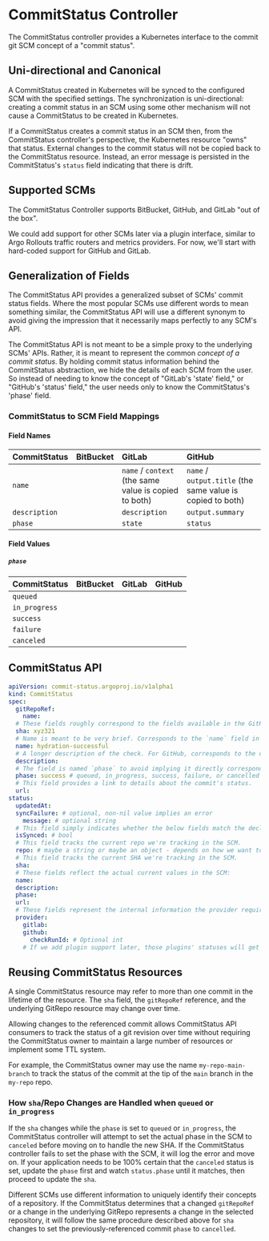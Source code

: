 # CommitStatus Controller

The CommitStatus controller provides a Kubernetes interface to the commit git SCM concept of a "commit status".

## Uni-directional and Canonical

A CommitStatus created in Kubernetes will be synced to the configured SCM with the specified settings. The
synchronization is uni-directional: creating a commit status in an SCM using some other mechanism will not cause a
CommitStatus to be created in Kubernetes.

If a CommitStatus creates a commit status in an SCM then, from the CommitStatus controller's perspective, the Kubernetes
resource "owns" that status. External changes to the commit status will not be copied back to the CommitStatus resource.
Instead, an error message is persisted in the CommitStatus's `status` field indicating that there is drift.

## Supported SCMs

The CommitStatus Controller supports BitBucket, GitHub, and GitLab "out of the box".

We could add support for other SCMs later via a plugin interface, similar to Argo Rollouts traffic routers and metrics providers. For now, we'll start with hard-coded support for GitHub and GitLab.

## Generalization of Fields

The CommitStatus API provides a generalized subset of SCMs' commit status fields. Where the most popular SCMs use
different words to mean something similar, the CommitStatus API will use a different synonym to avoid giving the
impression that it necessarily maps perfectly to any SCM's API.

The CommitStatus API is not meant to be a simple proxy to the underlying SCMs' APIs. Rather, it is meant to represent
the common _concept of a commit status_. By holding commit status information behind the CommitStatus abstraction, we
hide the details of each SCM from the user. So instead of needing to know the concept of "GitLab's 'state' field," or
"GitHub's 'status' field," the user needs only to know the CommitStatus's 'phase' field.

### CommitStatus to SCM Field Mappings

#### Field Names

| CommitStatus  | BitBucket | GitLab                                                | GitHub                                                     |
|:--------------|:----------|:------------------------------------------------------|:-----------------------------------------------------------|
| `name`        |           | `name` / `context` (the same value is copied to both) | `name` / `output.title` (the same value is copied to both) |
| `description` |           | `description`                                         | `output.summary`                                           |
| `phase`       |           | `state`                                               | `status`                                                   |

#### Field Values

##### `phase`

| CommitStatus  | BitBucket | GitLab | GitHub |
|:--------------|:----------|:-------|:-------|
| `queued`      |           |        |        |
| `in_progress` |           |        |        |
| `success`     |           |        |        |
| `failure`     |           |        |        |
| `canceled`    |           |        |        |

## CommitStatus API

```yaml
apiVersion: commit-status.argoproj.io/v1alpha1
kind: CommitStatus
spec:
  gitRepoRef:
    name:
  # These fields roughly correspond to the fields available in the GitHub Checks API and the Gitlab Commit "pipeline status" API. 
  sha: xyz321
  # Name is meant to be very brief. Corresponds to the `name` field in GitHub and the `name`/`context` field in Gitlab.
  name: hydration-successful
  # A longer description of the check. For GitHub, corresponds to the output.summary field (`name` will be reused for the output.title). For GitLab, corresponds to the `description` field.
  description:
  # The field is named `phase` to avoid implying it directly corresponds to either GitHub's `status` or GitLab's `state` field.
  phase: success # queued, in_progress, success, failure, or cancelled
  # This field provides a link to details about the commit's status.
  url: 
status:
  updatedAt:
  syncFailure: # optional, non-nil value implies an error
    message: # optional string
  # This field simply indicates whether the below fields match the declared fields in the SCM (as of last sync).
  isSynced: # bool
  # This field tracks the current repo we're tracking in the SCM.
  repo: # maybe a string or maybe an object - depends on how we want to uniquely identify repos
  # This field tracks the current SHA we're tracking in the SCM.
  sha:
  # These fields reflect the actual current values in the SCM:
  name:
  description:
  phase:
  url:
  # These fields represent the internal information the provider requires to maintain its state.
  provider:
    gitlab:
    github:
      checkRunId: # Optional int
    # If we add plugin support later, those plugins' statuses will get their own fields here.
```

## Reusing CommitStatus Resources

A single CommitStatus resource may refer to more than one commit in the lifetime of the resource. The `sha` field, the
`gitRepoRef` reference, and the underlying GitRepo resource may change over time.

Allowing changes to the referenced commit allows CommitStatus API consumers to track the status of a git revision over
time without requiring the CommitStatus owner to maintain a large number of resources or implement some TTL system.

For example, the CommitStatus owner may use the name `my-repo-main-branch` to track the status of the commit at the tip
of the `main` branch in the `my-repo` repo.

### How `sha`/Repo Changes are Handled when `queued` or `in_progress`

If the `sha` changes while the `phase` is set to `queued` or `in_progress`, the CommitStatus controller will attempt to
set the actual phase in the SCM to `canceled` before moving on to handle the new SHA. If the CommitStatus controller
fails to set the phase with the SCM, it will log the error and move on. If your application needs to be 100% certain
that the `canceled` status is set, update the `phase` first and watch `status.phase` until it matches, then proceed to
update the `sha`.

Different SCMs use different information to uniquely identify their concepts of a repository. If the CommitStatus
determines that a changed `gitRepoRef` or a change in the underlying GitRepo represents a change in the selected
repository, it will follow the same procedure described above for `sha` changes to set the previously-referenced commit
`phase` to `cancelled`.
